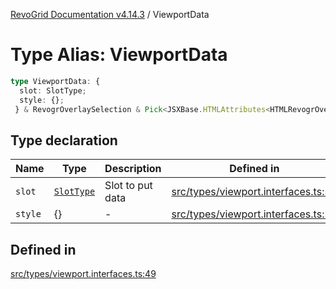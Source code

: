 [RevoGrid Documentation v4.14.3](README.md) / ViewportData

# Type Alias: ViewportData

```ts
type ViewportData: {
  slot: SlotType;
  style: {};
 } & RevogrOverlaySelection & Pick<JSXBase.HTMLAttributes<HTMLRevogrOverlaySelectionElement>, "ref"> & Pick<JSXBase.HTMLAttributes<HTMLRevogrDataElement>, "ref"> & RevogrData;
```

## Type declaration

| Name | Type | Description | Defined in |
| ------ | ------ | ------ | ------ |
| `slot` | [`SlotType`](TypeAlias.SlotType.md) | Slot to put data | [src/types/viewport.interfaces.ts:51](https://github.com/revolist/revogrid/blob/4d3feb8340f534dd1ff6941b4d5b83d4d4e2474c/src/types/viewport.interfaces.ts#L51) |
| `style` | \{\} | - | [src/types/viewport.interfaces.ts:52](https://github.com/revolist/revogrid/blob/4d3feb8340f534dd1ff6941b4d5b83d4d4e2474c/src/types/viewport.interfaces.ts#L52) |

## Defined in

[src/types/viewport.interfaces.ts:49](https://github.com/revolist/revogrid/blob/4d3feb8340f534dd1ff6941b4d5b83d4d4e2474c/src/types/viewport.interfaces.ts#L49)
